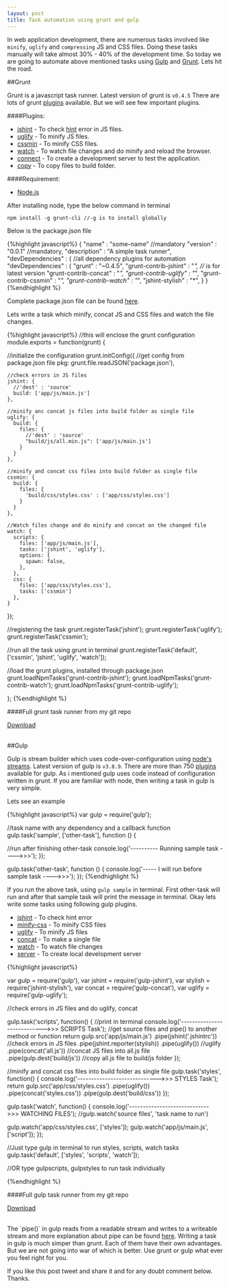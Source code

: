 ```yaml
---
layout: post
title: Task automation using grunt and gulp
---
```


In web application development, there are numerous tasks involved like `minify`, `uglify` and `compressing` JS and CSS files. Doing these tasks manually will take almost 30% - 40% of the development time. So today we are going to automate above mentioned tasks using <a href="http://gulpjs.com/" class="link" target="_blank">Gulp</a> and <a href="http://gruntjs.com/" class="link" target="_blank">Grunt</a>. Lets hit the road.

##Grunt

Grunt is a javascript task runner. Latest version of grunt is `v0.4.5` There are lots of grunt <a href="http://gruntjs.com/plugins" class="link" target="_blank">plugins</a> available. But we will see few important plugins.

<!--more-->

####Plugins:

<ul>
  <li class="numeric"><a href="https://github.com/gruntjs/grunt-contrib-jshint" class="link" target="_blank">jshint</a> - To check <a href="http://www.jshint.com/docs/" class="link" target="_blank">hint</a> error in JS files.</li>
  <li class="numeric"><a href="https://github.com/gruntjs/grunt-contrib-uglify" class="link" target="_blank">uglify</a> - To minify JS files.</li>
  <li class="numeric"><a href="" class="link" target="_blank">cssmin</a> - To minify CSS files.</li>
  <li class="numeric"><a href="https://github.com/gruntjs/grunt-contrib-watch" class="link" target="_blank">watch</a> - To watch file changes and do minify and reload the browser.</li>
  <li class="numeric"><a href="https://github.com/gruntjs/grunt-contrib-connect" class="link" target="_blank">connect</a> - To create a development server to test the application.</li>
  <li class="numeric"><a href="https://github.com/gruntjs/grunt-contrib-copy" class="link" target="_blank">copy</a> - To copy files to build folder.</li>
</ul>

####Requirement:
<ul>
  <li><a href="http://nodejs.org/" class="link" target="_blank">Node.js</a></li>
</ul>
After installing node, type the below command in terminal

    npm install -g grunt-cli //-g is to install globally

Below is the package.json file

{%highlight javascript%}
{
 "name" : "some-name" //mandatory
 "version" : "0.0.1" //mandatory,
 "description" : "A simple task runner",
 "devDependencies" : { //all dependency plugins for automation
    "devDependencies" : {
    "grunt" : "~0.4.5",
    "grunt-contrib-jshint" : "*", //* is for latest version
    "grunt-contrib-concat" : "*",
    "grunt-contrib-uglify" : "*",
    "grunt-contrib-cssmin" : "*",
    "grunt-contrib-watch" : "*",
    "jshint-stylish" : "*",
 }
}
{%endhighlight %}

Complete package.json file can be found <a href="https://github.com/gokulkrishh/Grunt-Task-Runner/blob/master/package.json" class="link" target="_blank">here</a>.

Lets write a task which minify, concat JS and CSS files and watch the file changes.

{%highlight javascript%}
//this will enclose the grunt configuration
module.exports = function(grunt) {

//initialize the configuration
grunt.initConfig({
    //get config from package.json file
    pkg: grunt.file.readJSON('package.json'),

    //check errors in JS files
    jshint: {
      //'dest' : 'source'
      build: ['app/js/main.js']
    },

    //minify anc concat js files into build folder as single file
    uglify: {
      build: {
        files: {
          //'dest' : 'source'
          "build/js/all.min.js": ['app/js/main.js']
        }
      }
    },

    //minify and concat css files into build folder as single file
    cssmin: {
      build: {
        files: {
          'build/css/styles.css' : ['app/css/styles.css']
        }
      }
    },

    //Watch files change and do minify and concat on the changed file
    watch: {
      scripts: {
        files: ['app/js/main.js'],
        tasks: ['jshint', 'uglify'],
        options: {
          spawn: false,
        },
      },
      css: {
        files: ['app/css/styles.css'],
        tasks: ['cssmin']
      },
    }
});

//registering the task
grunt.registerTask('jshint');
grunt.registerTask('uglify');
grunt.registerTask('cssmin');

//run all the task using grunt in terminal
grunt.registerTask('default', ['cssmin', 'jshint', 'uglify', 'watch']);

//load the grunt plugins, installed through package.json
grunt.loadNpmTasks('grunt-contrib-jshint');
grunt.loadNpmTasks('grunt-contrib-watch');
grunt.loadNpmTasks('grunt-contrib-uglify');

};
{%endhighlight %}

<!-- Download the full <a href="" class="link" target="_blank">grunt task runner</a>. -->

####Full grunt task runner from my git repo

<a href="https://github.com/gokulkrishh/Grunt-Task-Runner" target="_blank">Download</a>

<br>
##Gulp

Gulp is stream builder which uses code-over-configuration using <a href="http://nodejs.org/api/stream.html#stream_readable_pipe_destination_options" class="link" target="_blank">node's streams</a>. Latest version of gulp is `v3.8.9`. There are more than 750 <a href="http://gulpjs.com/plugins" class="link" target="_blank">plugins</a> available for gulp. As i mentioned gulp uses code instead of configuration written in grunt. If you are familiar with node, then writing a task in gulp is very simple.

Lets see an example


{%highlight javascript%}
var gulp = require('gulp');

//task name with any dependency and a callback function
gulp.task('sample', ['other-task'], function () {

  //run after finishing other-task
  console.log('---------- Running sample task ---->>>');
});

gulp.task('other-task', function () {
  console.log('----- I will run before sample task ---->>>');
});
{%endhighlight %}

If you run the above task, using `gulp sample` in terminal. First other-task will run and after that sample task will print the message in terminal. Okay lets write some tasks using following gulp plugins.

<ul>
  <li class="numeric"><a href="https://www.npmjs.org/package/gulp-jshint" class="link" target="_blank">jshint</a> - To check hint error</li>
  <li class="numeric"><a href="https://www.npmjs.org/package/gulp-minify-css" class="link" target="_blank">minify-css</a> - To minify CSS files</li>
  <li class="numeric"><a href="https://www.npmjs.org/package/gulp-uglify" class="link" target="_blank">uglify</a> - To minify JS files</li>
  <li class="numeric"><a href="https://www.npmjs.org/package/gulp-concat" class="link" target="_blank">concat</a> - To make a single file</li>
  <li class="numeric"><a href="https://www.npmjs.org/package/gulp-watch" class="link" target="_blank">watch</a> - To watch file changes</li>
  <li class="numeric"><a href="https://www.npmjs.org/package/gulp-webserver" class="link" target="_blank">server</a> - To create local development server</li>
</ul>

{%highlight javascript%}

var gulp = require('gulp'),
var jshint = require('gulp-jshint'),
var stylish = require('jshint-stylish'),
var concat = require('gulp-concat'),
var uglify = require('gulp-uglify');


//check errors in JS files and do uglify, concat

gulp.task('scripts', function() {
  //print in terminal
  console.log('---------------------------->>> SCRIPTS Task');
  //get source files and pipe() to another method or function
  return gulp.src('app/js/main.js')
  .pipe(jshint('.jshintrc')) //check errors in JS files
  .pipe(jshint.reporter(stylish))
  .pipe(uglify()) //uglify
  .pipe(concat('all.js')) //concat JS files into all.js file
  .pipe(gulp.dest('build/js')) //copy all.js file to build/js folder
});

//minify and concat css files into build folder as single file
gulp.task('styles', function() {
  console.log('----------------------------->>> STYLES Task');
  return gulp.src('app/css/styles.css')
  .pipe(uglify())
  .pipe(concat('styles.css'))
  .pipe(gulp.dest('build/css'))
});

gulp.task('watch', function() {
  console.log('----------------------------->>> WATCHING FILES');
  //gulp.watch('source files', 'task name to run')

  gulp.watch('app/css/styles.css', ['styles']);
  gulp.watch('app/js/main.js', ['script']);
});

//Just type gulp in terminal to run styles, scripts, watch tasks
gulp.task('default', ['styles', 'scripts', 'watch']);

//OR type gulp<space>scripts, gulp<space>styles to run task individually

{%endhighlight %}

<!-- Download full <a href="" class="link" target="_blank">gulp task runner</a>. -->

####Full gulp task runner from my git repo

<a href="https://github.com/gokulkrishh/Gulp-task-runner" target="_blank">Download</a>

<br>
The `pipe()` in gulp reads from a readable stream and writes to a writeable stream and more explanation about pipe can be found <a href="http://nodejs.org/api/stream.html#stream_readable_pipe_destination_options" class="link" target="_blank">here</a>. Writing a task in gulp is much simper than grunt. Each of them have their own advantages. But we are not going into war of which is better. Use grunt or gulp what ever you feel right for you.

If you like this post tweet and share it and for any doubt comment below. Thanks.
